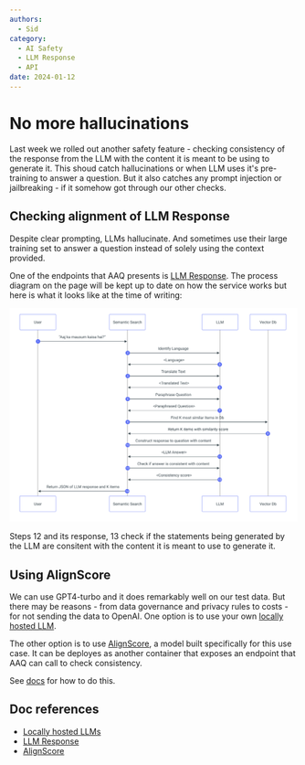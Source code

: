```yaml
---
authors:
  - Sid
category:
  - AI Safety
  - LLM Response
  - API
date: 2024-01-12
---
```

# No more hallucinations

Last week we rolled out another safety feature - checking consistency of the response
from the LLM with the content it is meant to be using to generate it.
This shoud catch hallucinations or when LLM uses it's pre-training to answer a question.
But it also catches any prompt injection or jailbreaking - if it somehow got through
our other checks.

<!-- more -->

## Checking alignment of LLM Response

Despite clear prompting, LLMs hallucinate. And sometimes use their large training
set to answer a question instead of solely using the context provided.

One of the endpoints that AAQ presents is
[LLM Response](../../components/qa-service/llm-response.md). The process diagram
on the page will be kept up to date on how the service works but here is what it looks
like at the time of writing:

![LLM Process Flow](../images/llm-response-processflow.png)

Steps 12 and its response, 13 check if the statements being generated by the LLM
are consitent with the content it is meant to use to generate it.

## Using AlignScore

We can use GPT4-turbo and it does remarkably well on our test data. But there
may be reasons - from data governance and privacy rules to costs - for not sending the data
to OpenAI. One option is to use your own
[locally hosted LLM]("../../components/self_hosted_llms/index.md").

The other option is to use [AlignScore](../../components/align-score/index.md), a model
built specifically for this use case. It can be deployes as another container that
exposes an endpoint that AAQ can call to check consistency.

See [docs](../../components/align-score/deployment.md) for how to do this.

## Doc references

- [Locally hosted LLMs]("../../components/self_hosted_llms/index.md")
- [LLM Response](../../components/qa-service/llm-response.md)
- [AlignScore](../../components/align-score/index.md)
